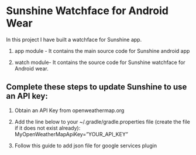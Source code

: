Sunshine Watchface for Android Wear
======================================

In this project I have built a watchface for Sunshine app.

1) app module - It contains the main source code for Sunshine android app

2) watch module- It contains the source code for Sunshine watchface for Android wear.





Complete these steps to update Sunshine to use an API key:
--------------------------------------------------------------
1) Obtain an API Key from openweathermap.org

2) Add the line below to your ~/.gradle/gradle.properties file (create the file if it does not exist already): MyOpenWeatherMapApiKey=”YOUR_API_KEY”

3) Follow this guide to add json file for google services plugin


